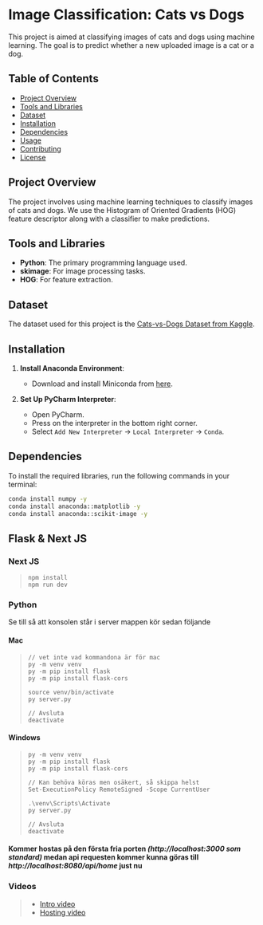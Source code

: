 # Image Classification: Cats vs Dogs

This project is aimed at classifying images of cats and dogs using machine learning. The goal is to predict whether a new uploaded image is a cat or a dog.

## Table of Contents

- [Project Overview](#project-overview)
- [Tools and Libraries](#tools-and-libraries)
- [Dataset](#dataset)
- [Installation](#installation)
- [Dependencies](#dependencies)
- [Usage](#usage)
- [Contributing](#contributing)
- [License](#license)

## Project Overview

The project involves using machine learning techniques to classify images of cats and dogs. We use the Histogram of Oriented Gradients (HOG) feature descriptor along with a classifier to make predictions.

## Tools and Libraries

- **Python**: The primary programming language used.
- **skimage**: For image processing tasks.
- **HOG**: For feature extraction.

## Dataset

The dataset used for this project is the [Cats-vs-Dogs Dataset from Kaggle](https://www.kaggle.com/datasets/bhavikjikadara/dog-and-catclassification-dataset).

## Installation

1. **Install Anaconda Environment**:

   - Download and install Miniconda from [here](https://www.anaconda.com/docs/getting-started/miniconda/install).

2. **Set Up PyCharm Interpreter**:
   - Open PyCharm.
   - Press on the interpreter in the bottom right corner.
   - Select `Add New Interpreter` -> `Local Interpreter` -> `Conda`.

## Dependencies

To install the required libraries, run the following commands in your terminal:

```bash
conda install numpy -y
conda install anaconda::matplotlib -y
conda install anaconda::scikit-image -y
```

## Flask & Next JS

### Next JS

> ```
> npm install
> npm run dev
> ```

### Python

Se till så att konsolen står i server mappen kör sedan följande

#### **Mac**

> ```console
> // vet inte vad kommandona är för mac
> py -m venv venv
> py -m pip install flask
> py -m pip install flask-cors
>
> source venv/bin/activate
> py server.py
>
> // Avsluta
> deactivate
> ```

#### **Windows**

> ```console
> py -m venv venv
> py -m pip install flask
> py -m pip install flask-cors
>
> // Kan behöva köras men osäkert, så skippa helst
> Set-ExecutionPolicy RemoteSigned -Scope CurrentUser
>
> .\venv\Scripts\Activate
> py server.py
>
> // Avsluta
> deactivate
> ```

#### Kommer hostas på den första fria porten _(http://localhost:3000 som standard)_ medan api requesten kommer kunna göras till _http://localhost:8080/api/home_ just nu

### Videos

> - [Intro video](https://www.youtube.com/watch?v=OwxxCibSFKk&t=548s&ab_channel=ArpanNeupane)
> - [Hosting video](https://www.youtube.com/watch?v=LaMVBDbUtMA)
